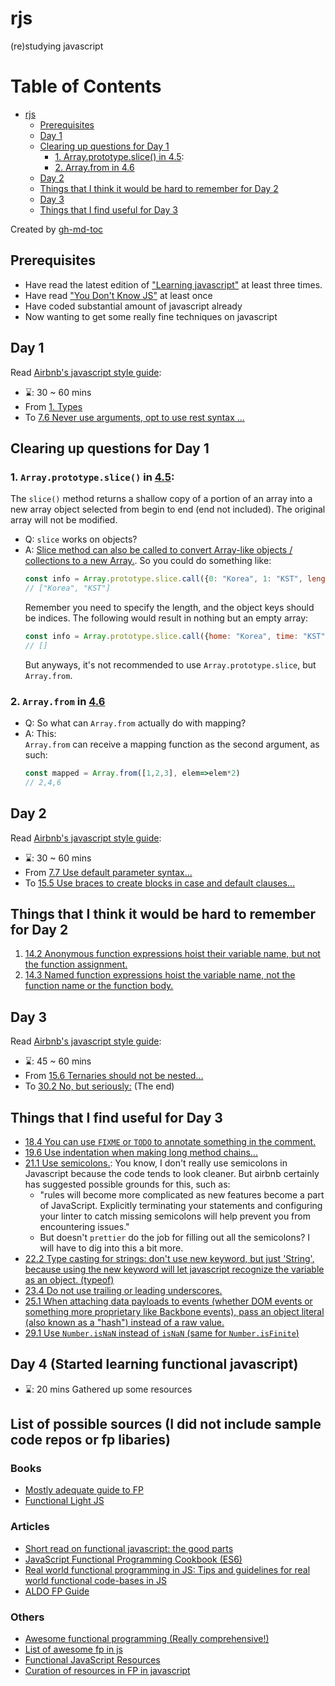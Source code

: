 # rjs
(re)studying javascript

Table of Contents
=================

   * [rjs](#rjs)
      * [Prerequisites](#prerequisites)
      * [Day 1](#day-1)
      * [Clearing up questions for Day 1](#clearing-up-questions-for-day-1)
         * [1. Array.prototype.slice() in <a href="https://github.com/airbnb/javascript#arrays--from-array-like">4.5</a>:](#1-arrayprototypeslice-in-45)
         * [2. Array.from in <a href="https://github.com/airbnb/javascript#arrays--mapping">4.6</a>](#2-arrayfrom-in-46)
      * [Day 2](#day-2)
      * [Things that I think it would be hard to remember for Day 2](#things-that-i-think-it-would-be-hard-to-remember-for-day-2)
      * [Day 3](#day-3)
      * [Things that I find useful for Day 3](#things-that-i-find-useful-for-day-3)

Created by [gh-md-toc](https://github.com/ekalinin/github-markdown-toc)

## Prerequisites
* Have read the latest edition of ["Learning javascript"](http://shop.oreilly.com/product/9780596527464.do) at least three times.
* Have read ["You Don't Know JS"](https://github.com/getify/You-Dont-Know-JS) at least once
* Have coded substantial amount of javascript already
* Now wanting to get some really fine techniques on javascript

## Day 1
Read [Airbnb's javascript style guide](https://github.com/airbnb/javascript):
* :hourglass:: 30 ~ 60 mins
* From [1. Types](https://github.com/airbnb/javascript#types) 
* To  [7.6 Never use arguments, opt to use rest syntax ...](https://github.com/airbnb/javascript#es6-rest)

## Clearing up questions for Day 1

### 1. `Array.prototype.slice()` in [4.5](https://github.com/airbnb/javascript#arrays--from-array-like): 

The `slice()` method returns a shallow copy of a portion of an array into a new array object selected from begin to end (end not included). The original array will not be modified.

* Q: `slice` works on objects?
* A: [Slice method can also be called to convert Array-like objects / collections to a new Array.](https://developer.mozilla.org/en-US/docs/Web/JavaScript/Reference/Global_Objects/Array/slice#Array-like_objects). So you could do something like:
  ```js
  const info = Array.prototype.slice.call({0: "Korea", 1: "KST", length: 2})
  // ["Korea", "KST"]
  ```
  Remember you need to specify the length, and the object keys should be indices. The following would result in nothing but an empty array:
  ```js
  const info = Array.prototype.slice.call({home: "Korea", time: "KST"})
  // []
  ```
  But anyways, it's not recommended to use `Array.prototype.slice`, but `Array.from`.
  
### 2. `Array.from` in [4.6](https://github.com/airbnb/javascript#arrays--mapping)
  
* Q: So what can `Array.from` actually do with mapping? 
* A: This:  
  `Array.from` can receive a mapping function as the second argument, as such:
  ```js
  const mapped = Array.from([1,2,3], elem=>elem*2)
  // 2,4,6
  ```

## Day 2
Read [Airbnb's javascript style guide](https://github.com/airbnb/javascript):
* :hourglass:: 30 ~ 60 mins
* From [7.7 Use default parameter syntax...](https://github.com/airbnb/javascript#es6-default-parameters) 
* To [15.5 Use braces to create blocks in case and default clauses...](https://github.com/airbnb/javascript#comparison--switch-blocks) 

## Things that I think it would be hard to remember for Day 2
1. [14.2 Anonymous function expressions hoist their variable name, but not the function assignment.](https://github.com/airbnb/javascript#hoisting--anon-expressions)
2. [14.3 Named function expressions hoist the variable name, not the function name or the function body.](https://github.com/airbnb/javascript#hoisting--named-expressions)

## Day 3
Read [Airbnb's javascript style guide](https://github.com/airbnb/javascript):
* :hourglass:: 45 ~ 60 mins
* From [15.6 Ternaries should not be nested...](https://github.com/airbnb/javascript#comparison--nested-ternaries) 
* To [30.2 No, but seriously:](https://github.com/airbnb/javascript#testing--for-real) (The end)

## Things that I find useful for Day 3
* [18.4 You can use `FIXME` or `TODO` to annotate something in the comment.](https://github.com/airbnb/javascript#comments--actionitems)  
* [19.6 Use indentation when making long method chains...](https://github.com/airbnb/javascript#whitespace--chains)
* [21.1 Use semicolons.](https://github.com/airbnb/javascript#semicolons--required): You know, I don't really use semicolons in Javascript because the code tends to look cleaner. But airbnb certainly has suggested possible grounds for this, such as:
  * "rules will become more complicated as new features become a part of JavaScript. Explicitly terminating your statements and configuring your linter to catch missing semicolons will help prevent you from encountering issues."
  * But doesn't `prettier` do the job for filling out all the semicolons? I will have to dig into this a bit more. 
* [22.2 Type casting for strings: don't use new keyword, but just 'String', because using the new keyword will let javascript recognize the variable as an object. (typeof)](https://github.com/airbnb/javascript#coercion--strings)
* [23.4 Do not use trailing or leading underscores.](https://github.com/airbnb/javascript#naming--leading-underscore)
* [25.1 When attaching data payloads to events (whether DOM events or something more proprietary like Backbone events), pass an object literal (also known as a "hash") instead of a raw value. ](https://github.com/airbnb/javascript#events--hash)
* [29.1 Use `Number.isNaN` instead of `isNaN` (same for `Number.isFinite`)](https://github.com/airbnb/javascript#standard-library--isnan)

## Day 4 (Started learning functional javascript)

* :hourglass:: 20 mins
Gathered up some resources 

## List of possible sources (I did not include sample code repos or fp libaries)
### Books
* [Mostly adequate guide to FP](https://github.com/MostlyAdequate/mostly-adequate-guide)
* [Functional Light JS](https://github.com/getify/Functional-Light-JS)

### Articles
* [Short read on functional javascript: the good parts](https://github.com/seanhess/functional-javascript)
* [JavaScript Functional Programming Cookbook (ES6)](https://github.com/js-functional/js-funcional)
* [Real world functional programming in JS: Tips and guidelines for real world functional code-bases in JS](https://github.com/haskellcamargo/js-real-world-functional-programmingv)
* [ALDO FP Guide](https://github.com/aldo-dev/javascript)

### Others
* [Awesome functional programming (Really comprehensive!)](https://github.com/xgrommx/awesome-functional-programming)
* [List of awesome fp in js](https://github.com/stoeffel/awesome-fp-js)
* [Functional JavaScript Resources](https://github.com/jkup/functional-javascript)
* [Curation of resources in FP in javascript](https://github.com/busypeoples/functional-programming-javascript)